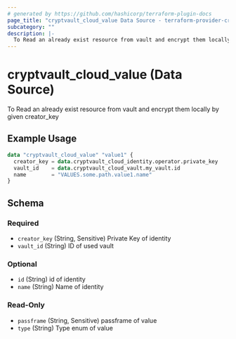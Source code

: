 ```yaml
---
# generated by https://github.com/hashicorp/terraform-plugin-docs
page_title: "cryptvault_cloud_value Data Source - terraform-provider-cryptvault"
subcategory: ""
description: |-
  To Read an already exist resource from vault and encrypt them locally by given creator_key
---
```


# cryptvault_cloud_value (Data Source)

To Read an already exist resource from vault and encrypt them locally by given creator_key

## Example Usage

```terraform
data "cryptvault_cloud_value" "value1" {
  creator_key = data.cryptvault_cloud_identity.operator.private_key
  vault_id    = data.cryptvault_cloud_vault.my_vault.id
  name        = "VALUES.some.path.value1.name"
}
```

<!-- schema generated by tfplugindocs -->
## Schema

### Required

- `creator_key` (String, Sensitive) Private Key of identity
- `vault_id` (String) ID of used vault

### Optional

- `id` (String) id of identity
- `name` (String) Name of identity

### Read-Only

- `passframe` (String, Sensitive) passframe of value
- `type` (String) Type enum of value
